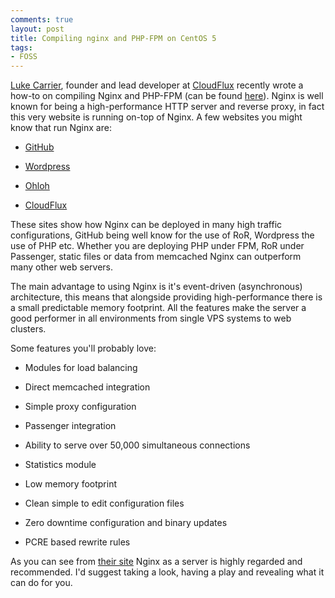 ```yaml
---
comments: true
layout: post
title: Compiling nginx and PHP-FPM on CentOS 5
tags:
- FOSS
---
```


[Luke Carrier](http://lukecarrier.me/), founder and lead developer at [CloudFlux](http://CloudFlux.net) recently wrote a how-to on compiling Nginx and PHP-FPM (can be found [here](http://lukecarrier.me/?p=59)). Nginx is well known for being a high-performance HTTP server and reverse proxy, in fact this very website is running on-top of Nginx. A few websites you might know that run Nginx are:



	
  * [GitHub](http://GitHub.com)

	
  * [Wordpress](http://Wordpress.com)

	
  * [Ohloh](http://Ohloh.net)

	
  * [CloudFlux](http://CloudFlux.net)


These sites show how Nginx can be deployed in many high traffic configurations, GitHub being well know for the use of RoR, Wordpress the use of PHP etc. Whether you are deploying PHP under FPM, RoR under Passenger, static files or data from memcached Nginx can outperform many other web servers.

The main advantage to using Nginx is it's event-driven (asynchronous) architecture, this means that alongside providing high-performance there is a small predictable memory footprint. All the features make the server a good performer in all environments from single VPS systems to web clusters.

Some features you'll probably love:

	
  * Modules for load balancing

	
  * Direct memcached integration

	
  * Simple proxy configuration

	
  * Passenger integration

	
  * Ability to serve over 50,000 simultaneous connections

	
  * Statistics module

	
  * Low memory footprint

	
  * Clean simple to edit configuration files

	
  * Zero downtime configuration and binary updates

	
  * PCRE based rewrite rules


As you can see from [their site](http://wiki.nginx.org/NginxWhyUseIt) Nginx as a server is highly regarded and recommended. I'd suggest taking a look, having a play and revealing what it can do for you.

